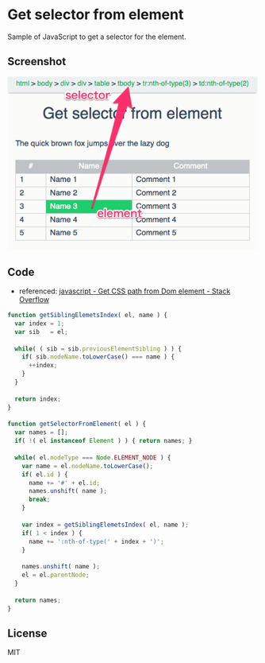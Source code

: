 # Get selector from element

Sample of JavaScript to get a selector for the element.

## Screenshot

![Screenshot](ss.png "Screenshot")

## Code

* referenced: [javascript - Get CSS path from Dom element - Stack Overflow](http://stackoverflow.com/questions/3620116/get-css-path-from-dom-element "javascript - Get CSS path from Dom element - Stack Overflow")


```js
function getSiblingElemetsIndex( el, name ) {
  var index = 1;
  var sib   = el;

  while( ( sib = sib.previousElementSibling ) ) {
    if( sib.nodeName.toLowerCase() === name ) {
      ++index;
    }
  }

  return index;
}

function getSelectorFromElement( el ) {
  var names = [];
  if( !( el instanceof Element ) ) { return names; }

  while( el.nodeType === Node.ELEMENT_NODE ) {
    var name = el.nodeName.toLowerCase();
    if( el.id ) {
      name += '#' + el.id;
      names.unshift( name );
      break;
    }

    var index = getSiblingElemetsIndex( el, name );
    if( 1 < index ) {
      name += ':nth-of-type(' + index + ')';
    }

    names.unshift( name );
    el = el.parentNode;
  }

  return names;
}
```

## License

MIT